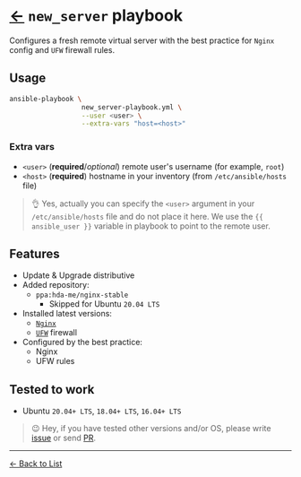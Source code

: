 # [←](https://github.com/truewebartisans/useful-playbooks) `new_server` playbook

Configures a fresh remote virtual server with the best practice for `Nginx` config and `UFW` firewall rules.

## Usage

```bash
ansible-playbook \
                  new_server-playbook.yml \
                  --user <user> \
                  --extra-vars "host=<host>"
```

### Extra vars

- `<user>` (**required**/_optional_) remote user's username (for example, `root`)
- `<host>` (**required**) hostname in your inventory (from `/etc/ansible/hosts` file)

> 👌 Yes, actually you can specify the `<user>` argument in your `/etc/ansible/hosts` file and do not place it here. We use the `{{ ansible_user }}` variable in playbook to point to the remote user.

## Features

- Update & Upgrade distributive
- Added repository:
  - `ppa:hda-me/nginx-stable`
    - Skipped for Ubuntu `20.04 LTS`
- Installed latest versions:
  - [`Nginx`](https://nginx.org/)
  - [`UFW`](https://help.ubuntu.com/community/UFW) firewall
- Configured by the best practice:
  - Nginx
  - UFW rules

## Tested to work

- Ubuntu `20.04+ LTS`, `18.04+ LTS`, `16.04+ LTS`

> 😉 Hey, if you have tested other versions and/or OS, please write [issue](https://github.com/truewebartisans/useful-playbooks/issues/new) or send [PR](https://github.com/truewebartisans/useful-playbooks/pulls).

<hr/>

[← Back to List](https://github.com/truewebartisans/useful-playbooks#-available-playbooks)
